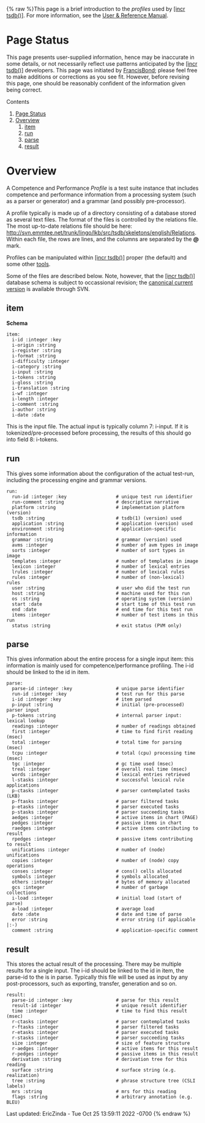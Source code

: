 {% raw %}This page is a brief introduction to the *profiles* used by [\[incr
tsdb()\]](http://www.delph-in.net/itsdb). For more information, see the
[User & Reference
Manual](http://www.delph-in.net/itsdb/publications/manual.pdf).

# Page Status

This page presents user-supplied information, hence may be inaccurate in
some details, or not necessarily reflect use patterns anticipated by the
[\[incr tsdb()\]](http://www.delph-in.net/itsdb) developers. This page
was initiated by [FrancisBond](../FrancisBond); please feel free to make
additions or corrections as you see fit. However, before revising this
page, one should be reasonably confident of the information given being
correct.

Contents

1. [Page Status](../ItsdbProfile#Page_Status)
2. [Overview](../ItsdbProfile#Overview)
   1. [item](../ItsdbProfile#item)
   2. [run](../ItsdbProfile#run)
   3. [parse](../ItsdbProfile#parse)
   4. [result](../ItsdbProfile#result)

# Overview

A Competence and Performance *Profile* is a test suite instance that
includes competence and performance information from a processing system
(such as a parser or generator) and a grammar (and possibly
pre-processor).

A profile typically is made up of a directory consisting of a database
stored as several text files. The format of the files is controlled by
the relations file. The most up-to-date relations file should be here:
<http://svn.emmtee.net/trunk/lingo/lkb/src/tsdb/skeletons/english/Relations>.
Within each file, the rows are lines, and the columns are separated by
the **@** mark.

Profiles can be manipulated within [\[incr
tsdb()\]](http://www.delph-in.net/itsdb) proper (the default) and some
other [tools](../ToolsTop).

Some of the files are described below. Note, however, that the [\[incr
tsdb()\]](http://www.delph-in.net/itsdb) database schema is subject to
occassional revision; the [canonical current
version](http://svn.emmtee.net/trunk/lingo/lkb/src/tsdb/skeletons/english/Relations)
is available through SVN.

## item

**Schema**

    item:
      i-id :integer :key
      i-origin :string
      i-register :string
      i-format :string
      i-difficulty :integer
      i-category :string
      i-input :string
      i-tokens :string
      i-gloss :string
      i-translation :string
      i-wf :integer
      i-length :integer
      i-comment :string
      i-author :string
      i-date :date

This is the input file. The actual input is typically column 7: i-input.
If it is tokenized/pre-processed before processing, the results of this
should go into field 8: i-tokens.

## run

This gives some information about the configuration of the actual
test-run, including the processing engine and grammar versions.

    run:
      run-id :integer :key                  # unique test run identifier
      run-comment :string                   # descriptive narrative
      platform :string                      # implementation platform (version)
      tsdb :string                          # tsdb(1) (version) used
      application :string                   # application (version) used
      environment :string                   # application-specific information
      grammar :string                       # grammar (version) used
      avms :integer                         # number of avm types in image
      sorts :integer                        # number of sort types in image
      templates :integer                    # number of templates in image
      lexicon :integer                      # number of lexical entries
      lrules :integer                       # number of lexical rules
      rules :integer                        # number of (non-lexical) rules
      user :string                          # user who did the test run
      host :string                          # machine used for this run
      os :string                            # operating system (version)
      start :date                           # start time of this test run
      end :date                             # end time for this test run
      items :integer                        # number of test items in this run
      status :string                        # exit status (PVM only)

## parse

This gives information about the entire process for a single input item:
this information is mainly used for competence/performance profiling.
The i-id should be linked to the id in item.

    parse:
      parse-id :integer :key                # unique parse identifier
      run-id :integer :key                  # test run for this parse
      i-id :integer :key                    # item parsed
      p-input :string                       # initial (pre-processed) parser input
      p-tokens :string                      # internal parser input: lexical lookup
      readings :integer                     # number of readings obtained
      first :integer                        # time to find first reading (msec)
      total :integer                        # total time for parsing (msec)
      tcpu :integer                         # total (cpu) processing time (msec)
      tgc :integer                          # gc time used (msec)
      treal :integer                        # overall real time (msec)
      words :integer                        # lexical entries retrieved
      l-stasks :integer                     # successful lexical rule applications
      p-ctasks :integer                     # parser contemplated tasks (LKB)
      p-ftasks :integer                     # parser filtered tasks
      p-etasks :integer                     # parser executed tasks
      p-stasks :integer                     # parser succeeding tasks
      aedges :integer                       # active items in chart (PAGE)
      pedges :integer                       # passive items in chart
      raedges :integer                      # active items contributing to result
      rpedges :integer                      # passive items contributing to result
      unifications :integer                 # number of (node) unifications
      copies :integer                       # number of (node) copy operations
      conses :integer                       # cons() cells allocated
      symbols :integer                      # symbols allocated
      others :integer                       # bytes of memory allocated
      gcs :integer                          # number of garbage collections
      i-load :integer                       # initial load (start of parse)
      a-load :integer                       # average load
      date :date                            # date and time of parse
      error :string                         # error string (if applicable |:-)
      comment :string                       # application-specific comment

## result

This stores the actual result of the processing. There may be multiple
results for a single input. The i-id should be linked to the id in item,
the parse-id to the is in parse. Typically this file will be used as
input by any post-processors, such as exporting, transfer, generation
and so on.

    result:
      parse-id :integer :key                # parse for this result
      result-id :integer                    # unique result identifier
      time :integer                         # time to find this result (msec)
      r-ctasks :integer                     # parser contemplated tasks
      r-ftasks :integer                     # parser filtered tasks
      r-etasks :integer                     # parser executed tasks
      r-stasks :integer                     # parser succeeding tasks
      size :integer                         # size of feature structure
      r-aedges :integer                     # active items for this result
      r-pedges :integer                     # passive items in this result
      derivation :string                    # derivation tree for this reading
      surface :string                       # surface string (e.g. realization)
      tree :string                          # phrase structure tree (CSLI labels)
      mrs :string                           # mrs for this reading
      flags :string                         # arbitrary annotation (e.g. BLEU)

Last updated: EricZinda - Tue Oct 25 13:59:11 2022 -0700
{% endraw %}